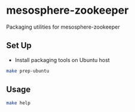 mesosphere-zookeeper
====================

Packaging utilities for mesosphere-zookeeper

Set Up
------
* Install packaging tools on Ubuntu host

```bash
make prep-ubuntu
```

Usage
-----

```bash
make help
```
